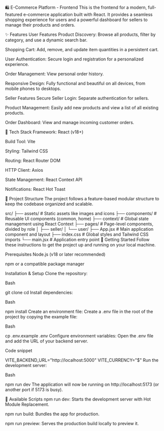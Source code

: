 🛍️ E-Commerce Platform - Frontend
This is the frontend for a modern, full-featured e-commerce application built with React. It provides a seamless shopping experience for users and a powerful dashboard for sellers to manage their products and orders.

✨ Features
User Features
Product Discovery: Browse all products, filter by category, and use a dynamic search bar.

Shopping Cart: Add, remove, and update item quantities in a persistent cart.

User Authentication: Secure login and registration for a personalized experience.

Order Management: View personal order history.

Responsive Design: Fully functional and beautiful on all devices, from mobile phones to desktops.

Seller Features
Secure Seller Login: Separate authentication for sellers.

Product Management: Easily add new products and view a list of all existing products.

Order Dashboard: View and manage incoming customer orders.

🚀 Tech Stack
Framework: React (v18+)

Build Tool: Vite

Styling: Tailwind CSS

Routing: React Router DOM

HTTP Client: Axios

State Management: React Context API

Notifications: React Hot Toast

📂 Project Structure
The project follows a feature-based modular structure to keep the codebase organized and scalable.

src/
├── assets/         # Static assets like images and icons
├── components/     # Reusable UI components (common, home)
├── context/        # Global state management using React Context
├── pages/          # Page-level components, divided by role
│   ├── seller/
│   └── user/
├── App.jsx         # Main application component and layout
├── index.css       # Global styles and Tailwind CSS imports
└── main.jsx        # Application entry point
🏁 Getting Started
Follow these instructions to get the project up and running on your local machine.

Prerequisites
Node.js (v18 or later recommended)

npm or a compatible package manager

Installation & Setup
Clone the repository:

Bash

git clone <your-repository-url>
cd <repository-folder>
Install dependencies:

Bash

npm install
Create an environment file:
Create a .env file in the root of the project by copying the example file:

Bash

cp .env.example .env
Configure environment variables:
Open the .env file and add the URL of your backend server.

Code snippet

VITE_BACKEND_URL="http://localhost:5000"
VITE_CURRENCY="$"
Run the development server:

Bash

npm run dev
The application will now be running on http://localhost:5173 (or another port if 5173 is busy).

📜 Available Scripts
npm run dev: Starts the development server with Hot Module Replacement.

npm run build: Bundles the app for production.

npm run preview: Serves the production build locally to preview it.
